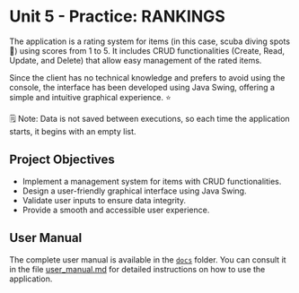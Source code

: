 # Unit 5 - Practice: RANKINGS

The application is a rating system for items (in this case, scuba diving spots 🤿) using scores from 1 to 5. It includes CRUD functionalities (Create, Read, Update, and Delete) that allow easy management of the rated items.

Since the client has no technical knowledge and prefers to avoid using the console, the interface has been developed using Java Swing, offering a simple and intuitive graphical experience. ⭐️

🗒️ Note: Data is not saved between executions, so each time the application starts, it begins with an empty list.

## Project Objectives

- Implement a management system for items with CRUD functionalities.
- Design a user-friendly graphical interface using Java Swing.
- Validate user inputs to ensure data integrity.
- Provide a smooth and accessible user experience.

## User Manual

The complete user manual is available in the [`docs`](./docs) folder. You can consult it in the file [user_manual.md](./docs/user_manual.md) for detailed instructions on how to use the application.

